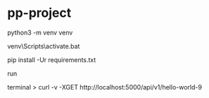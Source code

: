# pp-project
python3 -m venv venv 

venv\Scripts\activate.bat

pip install -Ur requirements.txt

run

terminal > curl -v -XGET http://localhost:5000/api/v1/hello-world-9
